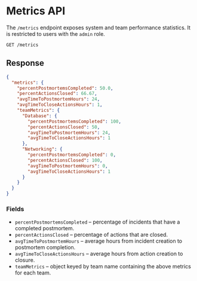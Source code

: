 # Metrics API

The `/metrics` endpoint exposes system and team performance statistics.
It is restricted to users with the `admin` role.

```
GET /metrics
```

## Response

```json
{
  "metrics": {
    "percentPostmortemsCompleted": 50.0,
    "percentActionsClosed": 66.67,
    "avgTimeToPostmortemHours": 24,
    "avgTimeToCloseActionsHours": 1,
    "teamMetrics": {
      "Database": {
        "percentPostmortemsCompleted": 100,
        "percentActionsClosed": 50,
        "avgTimeToPostmortemHours": 24,
        "avgTimeToCloseActionsHours": 1
      },
      "Networking": {
        "percentPostmortemsCompleted": 0,
        "percentActionsClosed": 100,
        "avgTimeToPostmortemHours": 0,
        "avgTimeToCloseActionsHours": 1
      }
    }
  }
}
```

### Fields

- `percentPostmortemsCompleted` – percentage of incidents that have a completed postmortem.
- `percentActionsClosed` – percentage of actions that are closed.
- `avgTimeToPostmortemHours` – average hours from incident creation to postmortem completion.
- `avgTimeToCloseActionsHours` – average hours from action creation to closure.
- `teamMetrics` – object keyed by team name containing the above metrics for each team.

